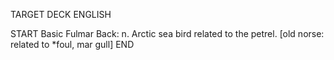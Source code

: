 TARGET DECK
ENGLISH

START
Basic
Fulmar
Back: n. Arctic sea bird related to the petrel. [old norse: related to *foul, mar gull]
END
